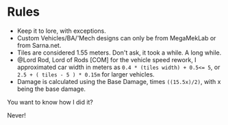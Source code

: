 # Rules

* Keep it to lore, with exceptions.
* Custom Vehicles/BA/'Mech designs can only be from MegaMekLab or from Sarna.net.
* Tiles are considered 1.55 meters. Don't ask, it took a while. A long while.
* @Lord Rod, Lord of Rods [COM] for the vehicle speed rework, I approximated car width in meters as `0.4 * (tiles width) + 0.5<= 5`, or `2.5 + ( tiles - 5 ) * 0.15m` for larger vehicles.
* Damage is calculated using the Base Damage, times `((15.5x)/2)`, with x being the base damage.
















































You want to know how I did it?

Never!
